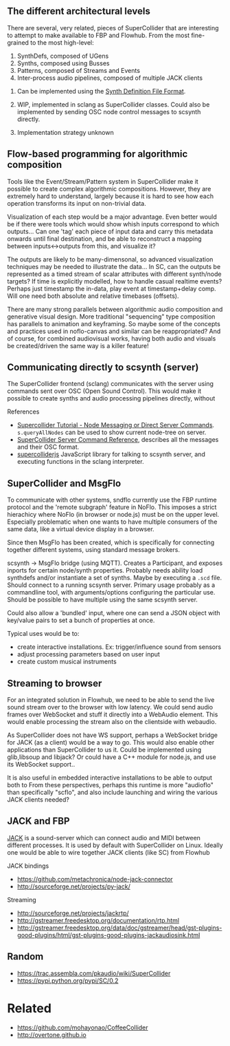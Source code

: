 
The different architectural levels
---------------------------

There are several, very related, pieces of SuperCollider that are
interesting to attempt to make available to FBP and Flowhub.
From the most fine-grained to the most high-level:
1. SynthDefs, composed of UGens 
2. Synths, composed using Busses
3. Patterns, composed of Streams and Events
4. Inter-process audio pipelines, composed of multiple JACK clients

1) Can be implemented using the [Synth Definition File Format](http://doc.sccode.org/Reference/Synth-Definition-File-Format.html).

2) WIP, implemented in sclang as SuperCollider classes.
Could also be implemented by sending OSC node control messages to scsynth directly.

3) Implementation strategy unknown

Flow-based programming for algorithmic composition
--------------------------------

Tools like the Event/Stream/Pattern system in SuperCollider make
it possible to create complex algorithmic compositions.
However, they are extremely hard to understand, largely because
it is hard to see how each operation transforms its input on
non-trivial data.

Visualization of each step would be a major advantage.
Even better would be if there were tools which would show whish inputs
correspond to which outputs...
Can one 'tag' each piece of input data and carry this metadata onwards
until final destination, and be able to reconstruct a mapping between inputs<->outputs from this, and visualize it?

The outputs are likely to be many-dimensonal, so advanced visualization
techniques may be needed to illustrate the data...
In SC, can the outputs be represented as a timed stream of
scalar attributes with different synth/node targets?
If time is explicitly modelled, how to handle casual realtime events?
Perhaps just timestamp the in-data, play event at timestamp+delay comp.
Will one need both absolute and relative timebases (offsets).

There are many strong parallels between algorithmic audio composition
and generative visual design. More traditional "sequencing" type composition
has parallels to animation and keyframing. So maybe some of the concepts and
practices used in noflo-canvas and similar can be reappropriated?
And of course, for combined audiovisual works, having both audio and visuals be
created/driven the same way is a killer feature!


## Communicating directly to scsynth (server)
The SuperCollider frontend (sclang) communicates with the server using commands sent over OSC (Open Sound Control).
This would make it possible to create synths and audio processing pipelines directly, without

References

* [Supercollider Tutorial - Node Messaging or Direct Server Commands](https://www.youtube.com/watch?v=ZZ1Lwq9hGg4).
`s.queryAllNodes` can be used to show current node-tree on server.
* [SuperCollider Server Command Reference](http://doc.sccode.org/Reference/Server-Command-Reference.html), describes
all the messages and their OSC format.
* [supercolliderjs](https://www.npmjs.com/package/supercolliderjs) JavaScript library for talking to scsynth server,
and executing functions in the sclang interpreter.


## SuperCollider and MsgFlo

To communicate with other systems, sndflo currently use the FBP runtime protocol and the 'remote subgraph' feature in NoFlo.
This imposes a strict hierachicy where NoFlo (in browser or node.js) must be on the upper level.
Especially problematic when one wants to have multiple consumers of the same data, like a virtual device display in a browser.

Since then MsgFlo has been created, which is specifically for connecting together different systems, using standard message brokers.

scsynth -> MsgFlo bridge (using MQTT). Creates a Participant, and exposes inports for certain node/synth properties.
Probably needs ability load synthdefs and/or instantiate a set of synths. Maybe by executing a `.scd` file.
Should connect to a running scsynth server.
Primary usage probably as a commandline tool, with arguments/options configuring the particular use.
Should be possible to have multiple using the same scsynth server.

Could also allow a 'bundled' input, where one can send a JSON object with key/value pairs to set a bunch of properties at once.

Typical uses would be to:

* create interactive installations. Ex: trigger/influence sound from sensors
* adjust processing parameters based on user input
* create custom musical instruments

Streaming to browser
---------------------
For an integrated solution in Flowhub, we need to be able to send the live sound stream
over to the browser with low latency.
We could send audio frames over WebSocket and stuff it directly into a WebAudio element.
This would enable processing the stream also on the clientside with webaudio.

As SuperCollider does not have WS support, perhaps a WebSocket bridge for JACK (as a client)
would be a way to go. This would also enable other applications than SuperCollider to us it.
Could be implemented using glib,libsoup and libjack?
Or could have a C++ module for node.js, and use its WebSocket support..

It is also useful in embedded interactive installations to be able to output both to
From these perspectives, perhaps this runtime is more "audioflo" than specifically "scflo",
and also include launching and wiring the various JACK clients needed?



JACK and FBP
--------------
[JACK](http://jackaudio.org/) is a sound-server which can connect audio and MIDI between
different processes. It is used by default with SuperCollider on Linux.
Ideally one would be able to wire together JACK clients (like SC) from Flowhub

JACK bindings
* https://github.com/metachronica/node-jack-connector
* http://sourceforge.net/projects/py-jack/

Streaming
* http://sourceforge.net/projects/jackrtp/
* http://gstreamer.freedesktop.org/documentation/rtp.html
* http://gstreamer.freedesktop.org/data/doc/gstreamer/head/gst-plugins-good-plugins/html/gst-plugins-good-plugins-jackaudiosink.html

Random
---------

* https://trac.assembla.com/pkaudio/wiki/SuperCollider
* https://pypi.python.org/pypi/SC/0.2


Related
========

* https://github.com/mohayonao/CoffeeCollider
* http://overtone.github.io

